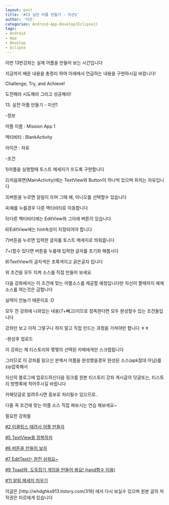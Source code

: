 ```yaml
---
layout: post
title: '#13 실전 어플 만들기 - 미션1'
author: '미르'
categories: Android-App-Develop(Eclipse1)
tags:
- Android
- App
- Develop
- Eclipse
---
```



<script> location.href='https://cafe.naver.com/develoid/298768' ; </script>

<p>이번 13번강좌는 실제 어플을 만들어 보는 시간입니다</p>
<p>지금까지 배운 내용을 총정리 하여 아래에서 언급하는 내용을 구현하시길 바랍니다!</p>
<p>Challenge,&nbsp;Try, and&nbsp;Achieve!</p>
<p>도전해라 시도해라 그리고 성공해라!</p>
<p>13. 실전 어플 만들기 - 미션1</p>
<p>-정보</p>
<p>어플&nbsp;이름 : Mission App 1</p>
<p>액티비티 : BlankActivity</p>
<p>아이콘 : 자유</p>
<p>-조건</p>
<p>1)어플을 실행할때 토스트 메세지가 뜨도록 구현합니다</p>
<p>2)처음화면(MainActivity)에는 TextView와 Button이 하나씩 있으며 위치는 자유입니다</p>
<p>3)버튼을 누르면 알림이 뜨며 그때 예, 아니오를 선택할수 있습니다</p>
<p>4)예를 누를경우 다른 액티비티로 이동합니다</p>
<p>5)다른 액티비티에는 EditView와 그아래 버튼이 있습니다</p>
<p>6)EditView에는 hint속성이 지정되어야 합니다</p>
<p>7)버튼을 누르면 입력한 글자를 토스트 메세지로 띄워줍니다</p>
<p>7+)할수 있다면 버튼을 누를때 입력한 글자를 초기화 해봅시다</p>
<p>8)TextView의 글자색은 초록색이고 굵은글자 입니다</p>
<p>위 조건을 모두 지켜 소스를 직접 만들어 보세요</p>
<p>다음 강좌에서는 이 조건에 맞는 어플소스를 제공할 예정입니다만 자신이 짤때까지 예제소스를 여는것은 금합니다</p>
<p>실력이 안늘기 때문이죠 :D</p>
<p>모두 전 강좌에 나와있는 내용(7+빼고)이므로 정독한다면 모두 완성할수 있는 조건들입니다</p>
<p>강좌만 보고 아하 그렇구나 하지 말고 직접 만드는 과정을 거쳐야만 합니다 ㅎㅎ</p>
<p>-완성후 업로드</p>
<p>이 강좌는 제 티스토리와 몇몇의 선택된 카페에게만 스크랩됩니다</p>
<p>그러므로 이 강좌를 읽으신 분께서 어플을 완성했을경우 완성된 소스(apk절대 아님)를 zip압축해서</p>
<p>자신의 블로그에 업로드하신다음 링크를 원본 티스토리 강좌 게시글의 덧글또는, 티스토리 방명록에 적어주시길 바랍니다</p>
<p>카페덧글로 알려주시면 흥보로 처리될수 있으므로..</p>
<p>다들 꼭 조건에 맞는 어플 소스 직접 짜보시는 연습 해보세요~</p>
<p>필요한 강좌들</p>
<p><a href="http://whdghks913.tistory.com/287">#2 이클립스 때려서 어플 만들자</a></p>
<p><a href="http://whdghks913.tistory.com/291">#5 TextView를 정복하자</a></p>
<p><a href="http://whdghks913.tistory.com/295">#6 버튼을 만들어 보자</a></p>
<p><a href="http://whdghks913.tistory.com/306">#7 EditText는 완전 쉬워요~</a></p>
<p><a href="http://whdghks913.tistory.com/310">#9 Toast와, 도둑잡기 게임을 만들어 봐요! (rand함수 이용)</a></p>
<p><a href="http://whdghks913.tistory.com/315">#11 알림 메세지 띄우기</a></p>
<p></p>
<p></p>
<p>이글은 [http://whdghks913.tistory.com/319] 에서 다시 보실수 있으며 원본 글의 저작권은 미르에게 있습니다</p>

